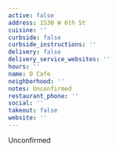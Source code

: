 ```yaml
---
active: false
address: 1530 W 6th St
cuisine: ''
curbside: false
curbside_instructions: ''
delivery: false
delivery_service_websites: ''
hours: ''
name: O Cafe
neighborhood: ''
notes: Unconfirmed
restaurant_phone: ''
social: ''
takeout: false
website: ''
---
```


Unconfirmed